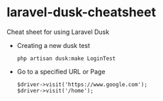 # laravel-dusk-cheatsheet
Cheat sheet for using Laravel Dusk


*	Creating a new dusk test

        php artisan dusk:make LoginTest


*	Go to a specified URL or Page

        $driver->visit('https://www.google.com');
        $driver->visit('/home');
        
 
  
  
